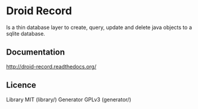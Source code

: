 Droid Record
============

Is a thin database layer to create, query, update and delete java objects to a sqlite database.

Documentation
-------------

http://droid-record.readthedocs.org/

Licence
-------

Library MIT (library/)
Generator GPLv3 (generator/)
